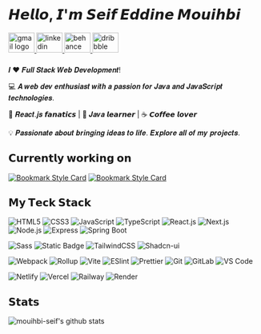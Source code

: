 # 𝙃𝙚𝙡𝙡𝙤, 𝙄'𝙢 𝙎𝙚𝙞𝙛 𝙀𝙙𝙙𝙞𝙣𝙚 𝙈𝙤𝙪𝙞𝙝𝙗𝙞

<div align="left">
  <a href="mouihbiseif@gmail.com" target="_blank">
    <img src="https://raw.githubusercontent.com/maurodesouza/profile-readme-generator/master/src/assets/icons/social/gmail/default.svg" width="52" height="40" alt="gmail logo"  />
  </a>
  <a href="https://www.linkedin.com/in/seif-eddine-mouihbi/" target="_blank">
    <img src="https://raw.githubusercontent.com/maurodesouza/profile-readme-generator/master/src/assets/icons/social/linkedin/default.svg" width="52" height="40" alt="linkedin logo"  />
  </a>
  <a href="https://www.behance.net/MouihbiSeifEddine" target="_blank">
    <img src="https://raw.githubusercontent.com/maurodesouza/profile-readme-generator/master/src/assets/icons/social/behance/default.svg" width="52" height="40" alt="behance logo"  />
  </a>
  <a href="https://dribbble.com/Mouihbi_Seif" target="_blank">
    <img src="https://raw.githubusercontent.com/maurodesouza/profile-readme-generator/master/src/assets/icons/social/dribbble/default.svg" width="52" height="40" alt="dribbble logo"  />
  </a>
</div>

###

𝑰 ❤️ 𝑭𝒖𝒍𝒍 𝑺𝒕𝒂𝒄𝒌 𝑾𝒆𝒃 𝑫𝒆𝒗𝒆𝒍𝒐𝒑𝒎𝒆𝒏𝒕!

:computer: 𝑨 𝒘𝒆𝒃 𝒅𝒆𝒗 𝒆𝒏𝒕𝒉𝒖𝒔𝒊𝒂𝒔𝒕 𝒘𝒊𝒕𝒉 𝒂 𝒑𝒂𝒔𝒔𝒊𝒐𝒏 𝒇𝒐𝒓 𝑱𝒂𝒗𝒂 𝒂𝒏𝒅 𝑱𝒂𝒗𝒂𝑺𝒄𝒓𝒊𝒑𝒕 𝒕𝒆𝒄𝒉𝒏𝒐𝒍𝒐𝒈𝒊𝒆𝒔.

🖖 𝑹𝒆𝒂𝒄𝒕.𝒋𝒔 𝙛𝙖𝙣𝙖𝙩𝙞𝙘𝙨 | 🍎 𝑱𝒂𝒗𝒂 𝙡𝙚𝙖𝙧𝙣𝙚𝙧 | ☕️ 𝘾𝙤𝙛𝙛𝙚𝙚 𝙡𝙤𝙫𝙚𝙧

💡 𝑷𝒂𝒔𝒔𝒊𝒐𝒏𝒂𝒕𝒆 𝒂𝒃𝒐𝒖𝒕 𝒃𝒓𝒊𝒏𝒈𝒊𝒏𝒈 𝒊𝒅𝒆𝒂𝒔 𝒕𝒐 𝒍𝒊𝒇𝒆. 𝑬𝒙𝒑𝒍𝒐𝒓𝒆 𝒂𝒍𝒍 𝒐𝒇 𝒎𝒚 𝒑𝒓𝒐𝒋𝒆𝒄𝒕𝒔.

## 𝗖𝘂𝗿𝗿𝗲𝗻𝘁𝗹𝘆 𝘄𝗼𝗿𝗸𝗶𝗻𝗴 𝗼𝗻

[![Bookmark Style Card](https://svg.bookmark.style/api?url=https://github.com/mouihbi-seif/Musify&mode=dark&style=horizontal)](https://github.com/mouihbi-seif/Musify)
[![Bookmark Style Card](https://svg.bookmark.style/api?url=https://github.com/mouihbi-seif/ehjez&mode=dark&style=horizontal)](https://github.com/mouihbi-seif/ehjez)

## 𝗠𝘆 𝗧𝗲𝗰𝗸 𝗦𝘁𝗮𝗰𝗸

![HTML5](https://img.shields.io/badge/-HTML5-%23E44D27?style=flat-square&logo=html5&logoColor=ffffff)
![CSS3](https://img.shields.io/badge/-CSS3-%231572B6?style=flat-square&logo=css3)
![JavaScript](https://img.shields.io/badge/-JavaScript-%23F7DF1C?style=flat-square&logo=javascript&logoColor=000000&labelColor=%23F7DF1C&color=%23FFCE5A)
![TypeScript](https://img.shields.io/badge/-TypeScript-007ACC?style=flat-square&logo=typescript&logoColor=white)
![React.js](https://img.shields.io/badge/-React.js-%23282C34?style=flat-square&logo=react)
![Next.js](https://img.shields.io/badge/-Next.js-%23000000?style=flat-square&logo=nextdotjs)
![Node.js](https://img.shields.io/badge/Node-js?style=flat-square&logo=Node.js&logoColor=%23000000&color=green)
![Express](https://img.shields.io/badge/-Express-js?style=flat-square&logo=Express&logoColor=%23000000&color=white)
![Spring Boot](https://img.shields.io/badge/Spring-Boot?style=flat-square&logo=Spring%20Boot&label=Spring%20Boot&color=white)

![Sass](https://img.shields.io/badge/-Sass-%23CC6699?style=flat-square&logo=sass&logoColor=ffffff)
![Static Badge](https://img.shields.io/badge/-EJS-js?style=flat-square&logo=EJS&color=black%20)
![TailwindCSS](https://img.shields.io/badge/-TailwindCSS-%231a202c?style=flat-square&logo=tailwind-css)
![Shadcn-ui](https://img.shields.io/badge/shadcn-ui?style=flat-square&logo=shadcn%2Fui&color=black%20)

![Webpack](https://img.shields.io/badge/-Webpack-%232C3A42?style=flat-square&logo=webpack)
![Rollup](https://img.shields.io/badge/-Rollup-%23EC4A3F?style=flat-square&logo=rollupdotjs&logoColor=ffffff)
![Vite](https://img.shields.io/badge/-Vite-%23646CFF?style=flat-square&logo=vite&logoColor=ffffff)
![ESlint](https://img.shields.io/badge/-ESLint-%234B32C3?style=flat-square&logo=eslint)
![Prettier](https://img.shields.io/badge/-Prettier-%23F7B93E?style=flat-square&logo=prettier&logoColor=ffffff)
![Git](https://img.shields.io/badge/-Git-%23F05032?style=flat-square&logo=git&logoColor=%23ffffff)
![GitLab](https://img.shields.io/badge/-GitLab-FCA121?style=flat-square&logo=gitlab)
![VS Code](https://img.shields.io/badge/-VSCode-%23007ACC?style=flat-square&logo=visual-studio-code)

![Netlify](https://img.shields.io/badge/-Netlify-%2300C7B7?style=flat-square&logo=netlify&logoColor=ffffff)
![Vercel](https://img.shields.io/badge/-Vercel-%23ffffff?style=flat-square&logo=vercel&logoColor=000000)
![Railway](https://img.shields.io/badge/-Railway-%230B0D0E?style=flat-square&logo=railway)
![Render](https://img.shields.io/badge/-Render-%2346E3B7?style=flat-square&logo=render&logoColor=ffffff)

## 𝗦𝘁𝗮𝘁𝘀

![mouihbi-seif's github stats](https://github-readme-stats.vercel.app/api?username=mouihbi-seif&show_icons=true&theme=dracula)
